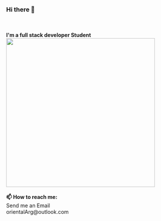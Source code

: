 ### Hi there 👋
<br>
<br>
<strong>I'm a full stack developer Student </strong>

<img src="https://scontent-eze1-1.xx.fbcdn.net/v/t1.0-9/125126466_102592101672236_6581619416672609404_n.jpg?_nc_cat=101&ccb=2&_nc_sid=09cbfe&_nc_ohc=MH0jxOBVjlgAX_u1grQ&_nc_ht=scontent-eze1-1.xx&oh=6152ebb2a6b3ad7799f79d0f7051ce7c&oe=5FD635B0" alt="" style="width:400px; height:400px;">
<br>
<br>
<strong>📫 How to reach me:</strong> <br>Send me an Email <br> orientalArg@outlook.com

<!--
**orientalArg/orientalArg** is a ✨ _special_ ✨ repository because its `README.md` (this file) appears on your GitHub profile.

Here are some ideas to get you started:

- 🔭 I’m currently working on ...
- 🌱 I’m currently learning ...
- 👯 I’m looking to collaborate on ...
- 🤔 I’m looking for help with ...
- 💬 Ask me about ...
- 📫 How to reach me: ...
- 😄 Pronouns: ...
- ⚡ Fun fact: ...
-->
